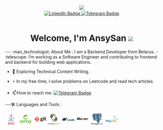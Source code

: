 <div id="header" align="center">
  <img src="https://media.giphy.com/media/M9gbBd9nbDrOTu1Mqx/giphy.gif" width="100"/>
</div>
<div id="badges" align="center">
   <a href="https://www.linkedin.com/in/evgeniy-pashkevich-a6934b314/">
  <img src="https://img.shields.io/badge/LinkedIn-blue?style=for-the-badge&logo=linkedin&logoColor=white" alt="LinkedIn Badge"/>
   </a>
   <a href="https://t.me/AnsySan">
  <img src="https://img.shields.io/badge/Telegram-blue?style=for-the-badge&logo=Telegram&logoColor=white" alt="Telegram Badge"/>
   </a>
</div>
<div id="badges" align="center">
  <img src="https://komarev.com/ghpvc/?username=AnsySan&style=flat-square&color=blue" alt=""/>
  <h1>
 Welcome, I'm AnsySan
  <img src="https://media.giphy.com/media/hvRJCLFzcasrR4ia7z/giphy.gif" width="30px"/>
</h1>
</div>
---
:man_technologist: About Me :
I am a Backend Developer from Belarus.
- :telescope: I’m working as a Software Engineer and contributing to frontend and backend for building web applications.

- :seedling: Exploring Technical Content Writing.

- :zap: In my free time, I solve problems on Leetcode and read tech articles.

- :mailbox:How to reach me: [![Telegram Badge](https://img.shields.io/badge/-AnsySan-blue?style=flat&logo=Telegram&logoColor=white)](https://t.me/AnsySan)

---:hammer_and_wrench: Languages and Tools :
<div>
  <img src="https://github.com/devicons/devicon/blob/master/icons/java/java-original-wordmark.svg" title="Java" alt="Java" width="40" height="40"/>&nbsp;
  <img src="https://github.com/devicons/devicon/blob/master/icons/spring/spring-original-wordmark.svg" title="Spring" alt="Spring" width="40" height="40"/>&nbsp;
  <img src="https://github.com/devicons/devicon/blob/master/icons/git/git-original-wordmark.svg" title="Git" **alt="Git" width="40" height="40"/>
  <img src="https://github.com/devicons/devicon/blob/master/icons/hibernate/hibernate-original-wordmark.svg" alt="Hibernate" width="40" height="40"/>&nbsp;
   <img src="https://github.com/devicons/devicon/blob/master/icons/gradle/gradle-original-wordmark.svg" alt="Gradle" width="40" height="40"/>&nbsp;
   <img src="https://github.com/devicons/devicon/blob/master/icons/maven/maven-original-wordmark.svg" alt="Maven" width="40" height="40"/>&nbsp;
   <img src="https://github.com/devicons/devicon/blob/master/icons/postgresql/postgresql-original-wordmark.svg" alt="PostgreSQL" width="40" height="40"/>&nbsp;
   <img src="https://github.com/devicons/devicon/blob/master/icons/mysql/mysql-original-wordmark.svg" alt="MySql" width="40" height="40"/>&nbsp;
</div>
